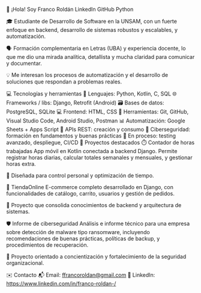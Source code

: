 👋 ¡Hola! Soy Franco Roldán
LinkedIn GitHub Python

🎓 Estudiante de Desarrollo de Software en la UNSAM, con un fuerte enfoque en backend, desarrollo de sistemas robustos y escalables, y automatización.

🗣️ Formación complementaria en Letras (UBA) y experiencia docente, lo que me dio una mirada analítica, detallista y mucha claridad para comunicar y documentar.

💡 Me interesan los procesos de automatización y el desarrollo de soluciones que respondan a problemas reales.

💻 Tecnologías y herramientas
🐍 Lenguajes: Python, Kotlin, C, SQL
🌐 Frameworks / libs: Django, Retrofit (Android)
🗃️ Bases de datos: PostgreSQL, SQLite
💻 Frontend: HTML, CSS
🔧 Herramientas: Git, GitHub, Visual Studio Code, Android Studio, Postman
📊 Automatización: Google Sheets + Apps Script
🔄 APIs REST: creación y consumo
🔐 Ciberseguridad: formación en fundamentos y buenas prácticas
🧠 En proceso: testing avanzado, despliegue, CI/CD
📁 Proyectos destacados
⏱️ Contador de horas trabajadas
App móvil en Kotlin conectada a backend Django. Permite registrar horas diarias, calcular totales semanales y mensuales, y gestionar horas extra.

💬 Diseñada para control personal y optimización de tiempo.

🛒 TiendaOnline
E-commerce completo desarrollado en Django, con funcionalidades de catálogo, carrito, usuarios y gestión de pedidos.

💬 Proyecto que consolida conocimientos de backend y arquitectura de sistemas.

🛡️ Informe de ciberseguridad
Análisis e informe técnico para una empresa sobre detección de malware tipo ransomware, incluyendo recomendaciones de buenas prácticas, políticas de backup, y procedimientos de recuperación.

💬 Proyecto orientado a concientización y fortalecimiento de la seguridad organizacional.

✉️ Contacto
📬 Email: ffrancoroldan@gmail.com 💼 LinkedIn: https://www.linkedin.com/in/franco-roldan-/
